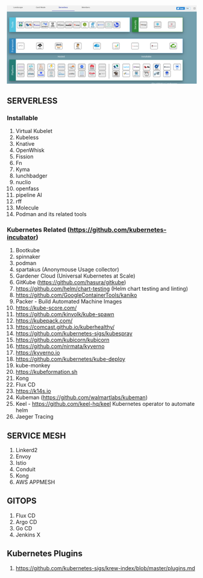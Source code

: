 ![Learn Serverless](images/Snip20190901_7.png)

## SERVERLESS

### Installable

1. Virtual Kubelet
2. Kubeless
3. Knative
4. OpenWhisk
5. Fission
6. Fn
7. Kyma
8. lunchbadger
9. nuclio
10. openfass
11. pipeline AI
12. rff
13. Molecule
14. Podman and its related tools


### Kubernetes Related (https://github.com/kubernetes-incubator)

1. Bootkube
2. spinnaker
3. podman
4. spartakus (Anonymouse Usage collector)
5. Gardener Cloud (Universal Kubernetes at Scale)
6. GitKube (https://github.com/hasura/gitkube) 
7. https://github.com/helm/chart-testing (Helm chart testing and linting)
8. https://github.com/GoogleContainerTools/kaniko
9. Packer - Build Automated Machine Images
10. https://kube-score.com/
11. https://github.com/kinvolk/kube-spawn
12. https://kubepack.com/
13. https://comcast.github.io/kuberhealthy/
14. https://github.com/kubernetes-sigs/kubespray
15. https://github.com/kubicorn/kubicorn
16. https://github.com/nirmata/kyverno
17. https://kyverno.io
18. https://github.com/kubernetes/kube-deploy
19. kube-monkey
20. https://kubeformation.sh
21. Kong
22. Flux CD
23. https://k14s.io
24. Kubeman (https://github.com/walmartlabs/kubeman)
25. Keel - https://github.com/keel-hq/keel Kubernetes operator to automate helm
26. Jaeger Tracing

## SERVICE MESH

1. Linkerd2
2. Envoy
3. Istio
4. Conduit
5. Kong
6. AWS APPMESH


## GITOPS
1. Flux CD
2. Argo CD
3. Go CD
4. Jenkins X

## Kubernetes Plugins

1. https://github.com/kubernetes-sigs/krew-index/blob/master/plugins.md
